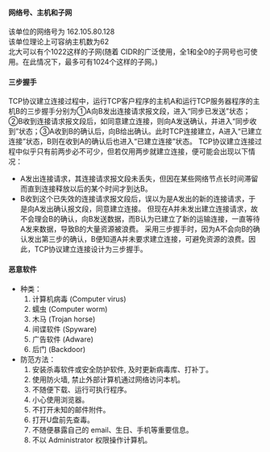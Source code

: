 #### 网络号、主机和子网
该单位的网络号为 162.105.80.128  
该单位理论上可容纳主机数为62  
北大可以有个1022这样的子网(随着 CIDR的广泛使用，全1和全0的子网号也可使用。在此情况下，最多可有1024个这样的子网。)  


#### 三步握手
TCP协议建立连接过程中，运行TCP客户程序的主机A和运行TCP服务器程序的主机B的三步握手分别为①A向B发出连接请求报文段，进入“同步已发送”状态；②B收到连接请求报文段后，如同意建立连接，则向A发送确认，并进入“同步收到”状态；③A收到B的确认后，向B给出确认。此时TCP连接建立，A进入“已建立连接”状态，B则在收到A的确认后也进入“已建立连接”状态。
TCP协议建立连接过程中似乎只有前两步必不可少，但若仅用两步就建立连接，便可能会出现以下情况：  
 * A发出连接请求，其连接请求报文段未丢失，但因在某些网络节点长时间滞留而直到连接释放以后的某个时间才到达B。
 * B收到这个已失效的连接请求报文段后，误以为是A发出的新的连接请求，于是向A发出确认报文段，同意建立连接。
 但现在A并未发出建立连接请求，故不会理会B的确认，向B发送数据，而B认为已建立了新的运输连接，一直等待A发来数据，导致B的大量资源被浪费。
 采用三步握手时，因为A不会向B的确认发出第三步的确认，B便知道A并未要求建立连接，可避免资源的浪费。因此，TCP协议建立连接设计为三步握手。
#### 恶意软件
* 种类：  
    1. 计算机病毒 (Computer virus)
    2. 蠕虫 (Computer worm)
    3. 木马 (Trojan horse)
    4. 间谍软件 (Spyware)
    5. 广告软件 (Adware)
    6. 后门 (Backdoor)
* 防范方法：
    1. 安装杀毒软件或安全防护软件, 及时更新病毒库、打补丁。
    2. 使用防火墙, 禁止外部计算机通过网络访问本机。
    3. 不随便下载、运行可执行程序。
    4. 小心使用浏览器。
    5. 不打开未知的邮件附件。
    6. 打开U盘前先查毒。
    7. 不随便暴露自己的 email、生日、手机等重要信息。
    8. 不以 Administrator 权限操作计算机。
